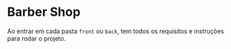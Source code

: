 # Barber Shop 

Ao entrar em cada pasta `front` ou `back`, tem todos os requisitos e instruções para rodar o projeto.
